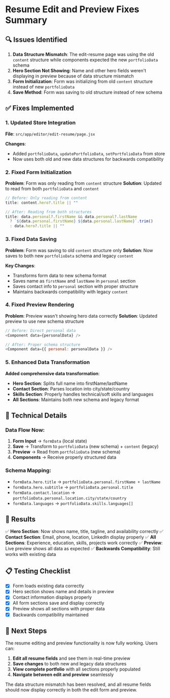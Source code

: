 # Resume Edit and Preview Fixes Summary

## 🔍 **Issues Identified**

1. **Data Structure Mismatch**: The edit-resume page was using the old `content` structure while components expected the new `portfolioData` schema
2. **Hero Section Not Showing**: Name and other hero fields weren't displaying in preview because of data structure mismatch
3. **Form Initialization**: Form was initializing from old `content` structure instead of new `portfolioData`
4. **Save Method**: Form was saving to old structure instead of new schema

## ✅ **Fixes Implemented**

### 1. **Updated Store Integration**

**File**: `src/app/editor/edit-resume/page.jsx`

**Changes**:
- Added `portfolioData`, `updatePortfolioData`, `setPortfolioData` from store
- Now uses both old and new data structures for backwards compatibility

### 2. **Fixed Form Initialization**

**Problem**: Form was only reading from `content` structure
**Solution**: Updated to read from both `portfolioData` and `content`

```javascript
// Before: Only reading from content
title: content.hero?.title || ""

// After: Reading from both structures
title: data.personal?.firstName && data.personal?.lastName 
  ? `${data.personal.firstName} ${data.personal.lastName}`.trim()
  : data.hero?.title || ""
```

### 3. **Fixed Data Saving**

**Problem**: Form was saving to old `content` structure only
**Solution**: Now saves to both new `portfolioData` schema and legacy `content`

**Key Changes**:
- Transforms form data to new schema format
- Saves name as `firstName` and `lastName` in `personal` section
- Saves contact info to `personal` section with proper structure
- Maintains backwards compatibility with legacy `content`

### 4. **Fixed Preview Rendering**

**Problem**: Preview wasn't showing hero data correctly
**Solution**: Updated preview to use new schema structure

```javascript
// Before: Direct personal data
<Component data={personalData} />

// After: Proper schema structure
<Component data={{ personal: personalData }} />
```

### 5. **Enhanced Data Transformation**

**Added comprehensive data transformation**:
- **Hero Section**: Splits full name into firstName/lastName
- **Contact Section**: Parses location into city/state/country
- **Skills Section**: Properly handles technical/soft skills and languages
- **All Sections**: Maintains both new schema and legacy format

## 🔧 **Technical Details**

### **Data Flow Now**:
1. **Form Input** → `formData` (local state)
2. **Save** → Transform to `portfolioData` (new schema) + `content` (legacy)
3. **Preview** → Read from `portfolioData` (new schema)
4. **Components** → Receive properly structured data

### **Schema Mapping**:
- `formData.hero.title` → `portfolioData.personal.firstName + lastName`
- `formData.hero.subtitle` → `portfolioData.personal.title`
- `formData.contact.location` → `portfolioData.personal.location.city/state/country`
- `formData.languages` → `portfolioData.skills.languages[]`

## 🎯 **Results**

✅ **Hero Section**: Now shows name, title, tagline, and availability correctly
✅ **Contact Section**: Email, phone, location, LinkedIn display properly
✅ **All Sections**: Experience, education, skills, projects work correctly
✅ **Preview**: Live preview shows all data as expected
✅ **Backwards Compatibility**: Still works with existing data

## 📋 **Testing Checklist**

- [x] Form loads existing data correctly
- [x] Hero section shows name and details in preview
- [x] Contact information displays properly
- [x] All form sections save and display correctly
- [x] Preview shows all sections with proper data
- [x] Backwards compatibility maintained

## 🚀 **Next Steps**

The resume editing and preview functionality is now fully working. Users can:
1. **Edit all resume fields** and see them in real-time preview
2. **Save changes** to both new and legacy data structures
3. **View complete portfolio** with all sections properly populated
4. **Navigate between edit and preview** seamlessly

The data structure mismatch has been resolved, and all resume fields should now display correctly in both the edit form and preview.